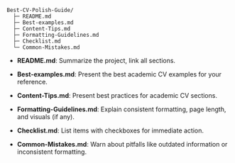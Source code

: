 ```
Best-CV-Polish-Guide/
  ├─ README.md
  ├─ Best-examples.md
  ├─ Content-Tips.md
  ├─ Formatting-Guidelines.md
  ├─ Checklist.md
  └─ Common-Mistakes.md
```

- **README.md**: Summarize the project, link all sections.
    
- **Best-examples.md**: Present the best academic CV examples for your reference.

- **Content-Tips.md**: Present best practices for academic CV sections.
    
- **Formatting-Guidelines.md**: Explain consistent formatting, page length, and visuals (if any).
    
- **Checklist.md**: List items with checkboxes for immediate action.
    
- **Common-Mistakes.md**: Warn about pitfalls like outdated information or inconsistent formatting.
